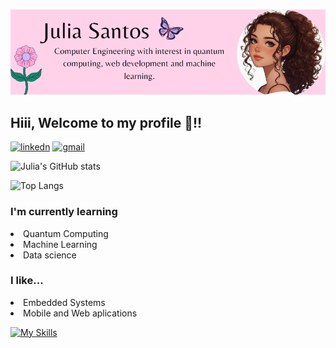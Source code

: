 
![About me: Computer Engineering with interest in quantum computing, web development and machine learning.](me.png)
## Hiii, Welcome to my profile 👋!!
[![linkedn](https://img.shields.io/badge/LinkedIn-0077B5?style=for-the-badge&logo=linkedin&logoColor=white)](https://www.linkedin.com/in/julia-santos-511900256/)
[![gmail](https://img.shields.io/badge/Gmail-D14836?style=for-the-badge&logo=gmail&logoColor=white)](mailto:juliasantos7652@gmail.com)


![Julia's GitHub stats](https://github-readme-stats.vercel.app/api?username=jsvictorias&show_icons=true&theme=dracula)

![Top Langs](https://github-readme-stats.vercel.app/api/top-langs/?username=jsvictorias&hide_progress=true)

### I'm currently learning 
<li> Quantum Computing
<li> Machine Learning
<li> Data science

### I like...
<li> Embedded Systems
<li> Mobile and Web aplications


[![My Skills](https://skillicons.dev/icons?i=js,html,css,arduino,cpp,java,nodejs,react,git,firebase,python,figma,&theme=light)](https://skillicons.dev)





